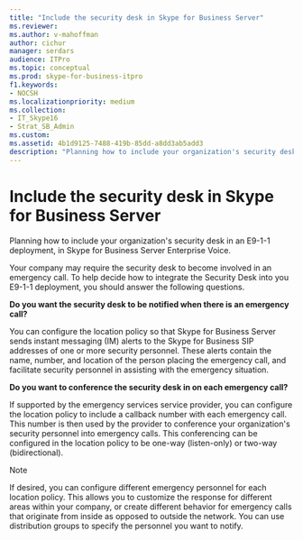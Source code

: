 ```yaml
---
title: "Include the security desk in Skype for Business Server"
ms.reviewer: 
ms.author: v-mahoffman
author: cichur
manager: serdars
audience: ITPro
ms.topic: conceptual
ms.prod: skype-for-business-itpro
f1.keywords:
- NOCSH
ms.localizationpriority: medium
ms.collection: 
- IT_Skype16
- Strat_SB_Admin
ms.custom:
ms.assetid: 4b1d9125-7488-419b-85dd-a8dd3ab5add3
description: "Planning how to include your organization's security desk in an E9-1-1 deployment, in Skype for Business Server Enterprise Voice."
---
```


# Include the security desk in Skype for Business Server
 
Planning how to include your organization's security desk in an E9-1-1 deployment, in Skype for Business Server Enterprise Voice.
  
Your company may require the security desk to become involved in an emergency call. To help decide how to integrate the Security Desk into you E9-1-1 deployment, you should answer the following questions.
  
**Do you want the security desk to be notified when there is an emergency call?**
  
You can configure the location policy so that Skype for Business Server sends instant messaging (IM) alerts to the Skype for Business SIP addresses of one or more security personnel. These alerts contain the name, number, and location of the person placing the emergency call, and facilitate security personnel in assisting with the emergency situation.
    
**Do you want to conference the security desk in on each emergency call?**
  
If supported by the emergency services service provider, you can configure the location policy to include a callback number with each emergency call. This number is then used by the provider to conference your organization's security personnel into emergency calls. This conferencing can be configured in the location policy to be one-way (listen-only) or two-way (bidirectional).
    
> [!NOTE]
> If desired, you can configure different emergency personnel for each location policy. This allows you to customize the response for different areas within your company, or create different behavior for emergency calls that originate from inside as opposed to outside the network. You can use distribution groups to specify the personnel you want to notify. 
  

